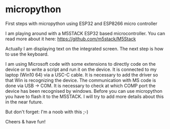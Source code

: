 # micropython
First steps with micropython using ESP32 and ESP8266 micro controller

I am playing around with a M5STACK ESP32 based microcontroller. You can read more about it here: https://github.com/m5stack/M5Stack

Actually I am displaying text on the integrated screen.
The next step is how to use the keyboard.

I am using Microsoft code with some extensions to directly code on the device or to write a script and run it on the device.
It is connected to my laptop (Win10 64) via a USC-C cable. It is necessary to add the driver so that Win is recognizing the device.
The communication with MS code is done via USB -> COM. It is necessary to check at which COMP port the device has been recognised by windows.
Before you can use micropython you have to flash it to the M5STACK.
I will try to add more details about this in the near future.

But don't forget: I'm a noob with this ;-)

Cheers & have fun!
